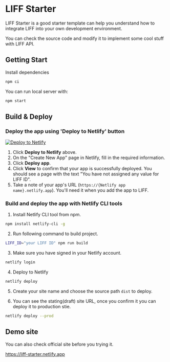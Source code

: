 # LIFF Starter

LIFF Starter is a good starter template can help you understand how to integrate LIFF into your own development environment.

You can check the source code and modify it to implement some cool stuff with LIFF API.

## Getting Start

Install dependencies

```sh
npm ci
```

You can run local server with:

```sh
npm start
```

## Build & Deploy

### Deploy the app using 'Deploy to Netlify' button

[![Deploy to Netlify](https://www.netlify.com/img/deploy/button.svg)](https://app.netlify.com/start/deploy?repository=https://github.com/LeeChSien/liff-starter)

1. Click **Deploy to Netlify** above.
2. On the "Create New App" page in Netlify, fill in the required information.
3. Click **Deploy app**.
4. Click **View** to confirm that your app is successfully deployed. You should see a page with the text "You have not assigned any value for LIFF ID". 
5. Take a note of your app's URL (`https://{Netlify app name}.netlify.app`). You'll need it when you add the app to LIFF.

### Build and deploy the app with Netlify CLI tools

1. Install Netlify CLI tool from npm.

```sh
npm install netlify-cli -g
```

2. Run following command to build project.

```sh
LIFF_ID="your LIFF ID" npm run build
```

3. Make sure you have signed in your Netlify account.

```sh
netlify login
```

4. Deploy to Netlify

```sh
netlify deploy
```

5. Create your site name and choose the source path `dist` to deploy.

6. You can see the stating(draft) site URL, once you confirm it you can deploy it to production stie.

```sh
netlify deploy --prod
```

## Demo site

You can also check official site before you trying it.

https://liff-starter.netlify.app

